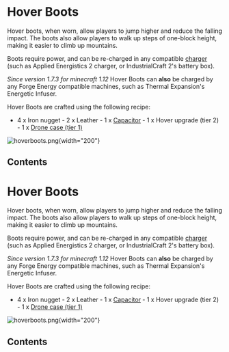 # Hover Boots

Hover boots, when worn, allow players to jump higher and reduce the
falling impact. The boots also allow players to walk up steps of
one-block height, making it easier to climb up mountains.

Boots require power, and can be re-charged in any compatible
[charger](/block/charger) (such as Applied Energistics 2 charger, or
IndustrialCraft 2's battery box).

*Since version 1.7.3 for minecraft 1.12* Hover Boots can **also** be
charged by any Forge Energy compatible machines, such as Thermal
Expansion's Energetic Infuser.

Hover Boots are crafted using the following recipe:

- 4 x Iron nugget - 2 x Leather - 1 x [Capacitor](/block/capacitor) - 1
x Hover upgrade (tier 2) - 1 x [Drone case (tier 1)](/item/dronecase)

![hoverboots.png](/recipes/items/hoverboots.png){width="200"}

## Contents

# Hover Boots

Hover boots, when worn, allow players to jump higher and reduce the
falling impact. The boots also allow players to walk up steps of
one-block height, making it easier to climb up mountains.

Boots require power, and can be re-charged in any compatible
[charger](/block/charger) (such as Applied Energistics 2 charger, or
IndustrialCraft 2's battery box).

*Since version 1.7.3 for minecraft 1.12* Hover Boots can **also** be
charged by any Forge Energy compatible machines, such as Thermal
Expansion's Energetic Infuser.

Hover Boots are crafted using the following recipe:

- 4 x Iron nugget - 2 x Leather - 1 x [Capacitor](/block/capacitor) - 1
x Hover upgrade (tier 2) - 1 x [Drone case (tier 1)](/item/dronecase)

![hoverboots.png](/recipes/items/hoverboots.png){width="200"}

## Contents
